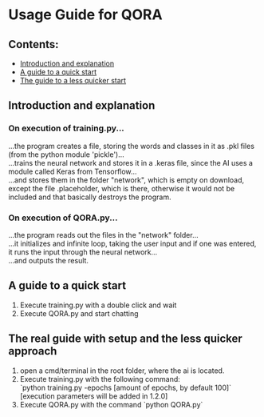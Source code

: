 <h1>Usage Guide for QORA</h1>
<h2>Contents:</h2>
<ul>
    <li><a href = "#div_introduction">Introduction and explanation</a></li>
    <li><a href = "#div_quickstart">A guide to a quick start</a></li>
    <li><a href = "#div_setup">The guide to a less quicker start</a></li>
</ul>

<div id = "div_introduction">
    <h2>Introduction and explanation</h2>
    <h3>On execution of training.py...</h3>
    <p>
        ...the program creates a file, storing the words and classes in it as .pkl files (from the python module 'pickle')...<br>
        ...trains the neural network and stores it in a .keras file, since the AI uses a module called Keras from Tensorflow...<br>
        ...and stores them in the folder "network", which is empty on download, except the file .placeholder, which is there, otherwise it would not be included and that basically destroys the program.
    </p>
    <h3>On execution of QORA.py...</h3>
    <p>
        ...the program reads out the files in the "network" folder...<br>
        ...it initializes and infinite loop, taking the user input and if one was entered, it runs the input through the neural network...<br>
        ...and outputs the result.
    </p>
</div>

<div id = "div_quickstart">
    <h2>A guide to a quick start</h2>
    <ol>
        <li> Execute training.py with a double click and wait</li>
        <li> Execute QORA.py and start chatting </li>
    </ol>
</div>

<div id = "div_setup">
    <h2>The real guide with setup and the less quicker approach</h2>
    <ol>
        <li> open a cmd/terminal in the root folder, where the ai is located.</li>
        <li> Execute training.py with the following command:<br>
             `python training.py -epochs [amount of epochs, by default 100]` [execution parameters will be added in 1.2.0]
        </li>
        <li> Execute QORA.py with the command `python QORA.py`
    </ol>
</div>
